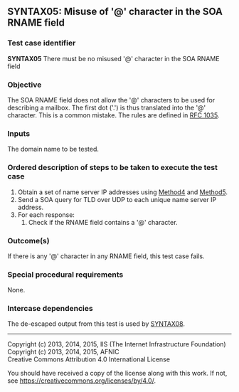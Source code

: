 ## SYNTAX05: Misuse of '@' character in the SOA RNAME field

### Test case identifier
**SYNTAX05** There must be no misused '@' character in the SOA RNAME field

### Objective

The SOA RNAME field does not allow the '@' characters to be used for
describing a mailbox. The first dot ('.') is thus translated into the
'@' character. This is a common mistake. The rules are defined in
[RFC 1035](https://tools.ietf.org/rfc/rfc1035.txt).

### Inputs

The domain name to be tested.

### Ordered description of steps to be taken to execute the test case

 1. Obtain a set of name server IP addresses using [Method4] and [Method5].
 2. Send a SOA query for TLD over UDP to each unique name server IP address.
 3. For each response:
     1. Check if the RNAME field contains a '@' character.


### Outcome(s)

If there is any '@' character in any RNAME field, this test case fails.

### Special procedural requirements

None.

### Intercase dependencies

The de-escaped output from this test is used by [SYNTAX08](syntax08.md).

-------

[Method4]: ../Methods.md#method-4-obtain-glue-address-records-from-parent
[Method5]: ../Methods.md#method-5-obtain-the-name-server-address-records-from-child

Copyright (c) 2013, 2014, 2015, IIS (The Internet Infrastructure Foundation)  
Copyright (c) 2013, 2014, 2015, AFNIC  
Creative Commons Attribution 4.0 International License

You should have received a copy of the license along with this
work.  If not, see <https://creativecommons.org/licenses/by/4.0/>.
